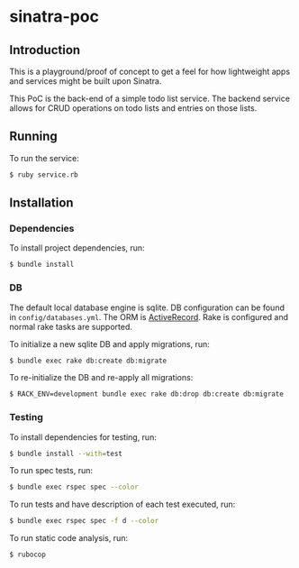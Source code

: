 # sinatra-poc

## Introduction

This is a playground/proof of concept to get a feel for how lightweight apps and services might be built upon Sinatra.

This PoC is the back-end of a simple todo list service.  The backend service allows for CRUD operations on todo lists and entries on those lists.

## Running

To run the service:

```bash
$ ruby service.rb
```

## Installation

### Dependencies

To install project dependencies, run:

```bash
$ bundle install
```

### DB

The default local database engine is sqlite.  DB configuration can be found in `config/databases.yml`.  The ORM is [ActiveRecord](https://github.com/rails/rails/tree/master/activerecord).  Rake is configured and normal rake tasks are supported.

To initialize a new sqlite DB and apply migrations, run:

```bash
$ bundle exec rake db:create db:migrate
```

To re-initialize the DB and re-apply all migrations:

```bash
$ RACK_ENV=development bundle exec rake db:drop db:create db:migrate
```

### Testing

To install dependencies for testing, run:

```bash
$ bundle install --with=test
```

To run spec tests, run:

```bash
$ bundle exec rspec spec --color
```

To run tests and have description of each test executed, run:

```bash
$ bundle exec rspec spec -f d --color
```

To run static code analysis, run:

```bash
$ rubocop
```

